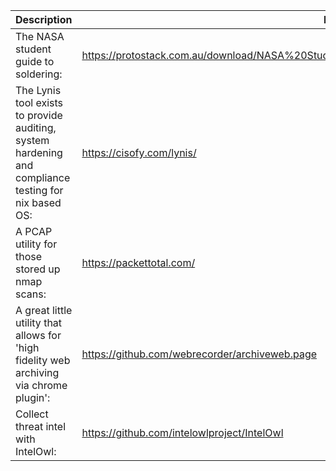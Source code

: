 Description | Link
------------ | ------------
The NASA student guide to soldering: | https://protostack.com.au/download/NASA%20Student%20Handbook%20for%20Hand%20Soldering.pdf
The Lynis tool exists to provide auditing, system hardening and compliance testing for nix based OS: | https://cisofy.com/lynis/
A PCAP utility for those stored up nmap scans: | https://packettotal.com/
A great little utility that allows for 'high fidelity web archiving via chrome plugin': | https://github.com/webrecorder/archiveweb.page
Collect threat intel with IntelOwl: | https://github.com/intelowlproject/IntelOwl
